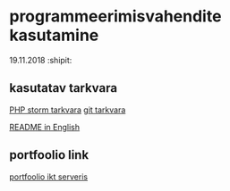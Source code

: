 # programmeerimisvahendite kasutamine
19.11.2018 :shipit:


## kasutatav tarkvara
[PHP storm tarkvara](https://www.jetbrains.com/phpstorm/documentation/)
[git tarkvara](https://git-scm.com/doc)

[README in English](https://github.com/krkonsap/pvk/blob/master/README.en.md)

## portfoolio link
[portfoolio ikt serveris](http://kristjankonsap.ikt.khk.ee/pvk/portfolio/index.html)